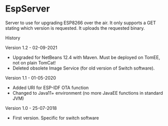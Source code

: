 # EspServer

Server to use for upgrading ESP8266 over the air. It only supports a GET stating which version is requested. It uploads the requested binary.


History

Version 1.2 - 02-09-2021
-  Upgraded for NetBeans 12.4 with Maven. Must be deployed on TomEE, not on plain TomCat!
-  Deleted obsolete Image Service (for old version of Switch software).

Version 1.1 - 01-05-2020
-  Added URI for ESP-IDF OTA function
-  Changed to Java11+ environment (no more JavaEE functions in standard JVM)

Version 1.0 - 25-07-2018
-  First version. Specific for switch software
